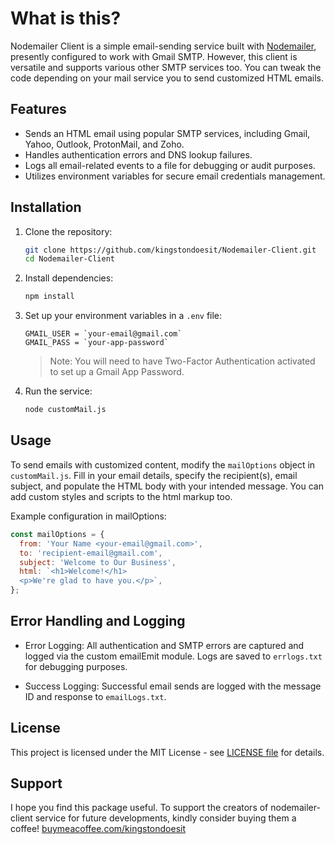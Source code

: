 # What is this?

Nodemailer Client is a simple email-sending service built with [Nodemailer](https://www.npmjs.com/package/nodemailer), presently configured to work with Gmail SMTP. However, this client is versatile and supports various other SMTP services too. You can tweak the code depending on your mail service you to send customized HTML emails.

## Features

- Sends an HTML email using popular SMTP services, including Gmail, Yahoo, Outlook, ProtonMail, and Zoho.
- Handles authentication errors and DNS lookup failures.
- Logs all email-related events to a file for debugging or audit purposes.
- Utilizes environment variables for secure email credentials management.

## Installation

1. Clone the repository:

   ```bash
   git clone https://github.com/kingstondoesit/Nodemailer-Client.git
   cd Nodemailer-Client
   ```

2. Install dependencies:

   ```bash
   npm install
   ```

3. Set up your environment variables in a `.env` file:

   ```env
   GMAIL_USER = `your-email@gmail.com`
   GMAIL_PASS = `your-app-password`
   ```
   >Note: You will need to have Two-Factor Authentication activated to set up a Gmail App Password.

4. Run the service:

   ```bash
   node customMail.js
   ```

## Usage

To send emails with customized content, modify the `mailOptions` object in `customMail.js`. Fill in your email details, specify the recipient(s), email subject, and populate the HTML body with your intended message. You can add custom styles and scripts to the html markup too.

Example configuration in mailOptions:

```js
const mailOptions = {
  from: 'Your Name <your-email@gmail.com>',
  to: 'recipient-email@gmail.com',
  subject: 'Welcome to Our Business',
  html: `<h1>Welcome!</h1>
  <p>We're glad to have you.</p>`,
};
```

## Error Handling and Logging

- Error Logging: All authentication and SMTP errors are captured and logged via the custom emailEmit module. Logs are saved to `errlogs.txt` for debugging purposes.

- Success Logging: Successful email sends are logged with the message ID and response to `emailLogs.txt`.

## License

This project is licensed under the MIT License - see [LICENSE file](https://opensource.org/licenses/MIT%C2%A0%C2%A0%C2%A0) for details.

## Support
I hope you find this package useful. To support the creators of nodemailer-client service for future developments, kindly consider buying them a coffee! [buymeacoffee.com/kingstondoesit](https://buymeacoffee.com/kingstondoesit)
